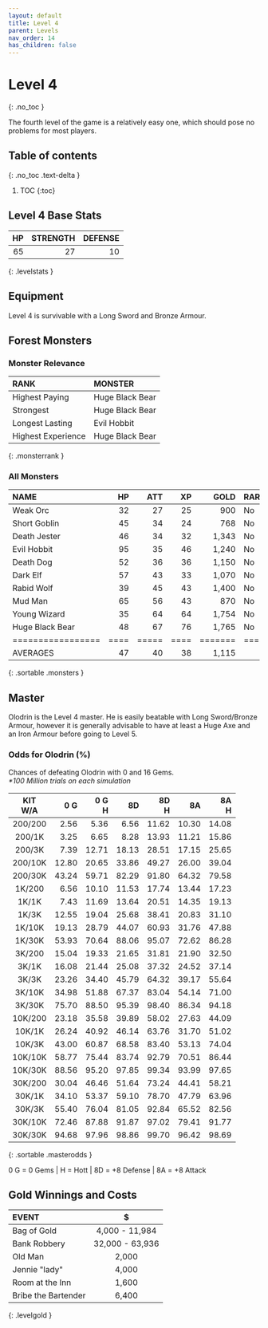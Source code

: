 ```yaml
---
layout: default
title: Level 4
parent: Levels
nav_order: 14
has_children: false
---
```

# Level 4
{: .no_toc }

The fourth level of the game is a relatively easy one, which should pose no problems for most players.

## Table of contents
{: .no_toc .text-delta }

1. TOC
{:toc}

## Level 4 Base Stats

| HP | STRENGTH | DEFENSE |
|---:|---------:|--------:|
| 65 |       27 |      10 |
{: .levelstats }
  
## Equipment

Level 4 is survivable with a Long Sword and Bronze Armour.

## Forest Monsters

### Monster Relevance

| RANK               | MONSTER         |
|:-------------------|:----------------|
| Highest Paying     | Huge Black Bear |
| Strongest          | Huge Black Bear |
| Longest Lasting    | Evil Hobbit     |
| Highest Experience | Huge Black Bear |
{: .monsterrank }
  
### All Monsters

| NAME            | HP | ATT | XP |  GOLD | RARE | WEAPON          | 
|:----------------|---:|----:|---:|------:|:-----|:----------------|
| Weak Orc        | 32 |  27 | 25 |   900 | No   | Spiked Club     | 
| Short Goblin    | 45 |  34 | 24 |   768 | No   | Short Sword     | 
| Death Jester    | 46 |  34 | 32 | 1,343 | No   | Horrible Jokes  | 
| Evil Hobbit     | 95 |  35 | 46 | 1,240 | No   | Smoking Pipe    | 
| Death Dog       | 52 |  36 | 36 | 1,150 | No   | Teeth           | 
| Dark Elf        | 57 |  43 | 33 | 1,070 | No   | Small Bow       | 
| Rabid Wolf      | 39 |  45 | 43 | 1,400 | No   | Deathlock Fangs | 
| Mud Man         | 65 |  56 | 43 |   870 | No   | Mud Balls       | 
| Young Wizard    | 35 |  64 | 64 | 1,754 | No   | Weak Magic      | 
| Huge Black Bear | 48 |  67 | 76 | 1,765 | No   | Razor Claws     | 
|=================|====|=====|====|=======|======|=================|
| AVERAGES        | 47 |  40 | 38 | 1,115 |      |                 | 
{: .sortable .monsters }
  
## Master

Olodrin is the Level 4 master. He is easily beatable with Long Sword/Bronze Armour, however it is generally advisable to have at least a Huge Axe and an Iron Armour before going to Level 5.

### Odds for Olodrin (%)

Chances of defeating Olodrin with 0 and 16 Gems.<br><span class="oddsinfo">*\*100 Million trials on each simulation*</span>

| KIT<br>W/A | 0 G<br> | 0 G<br>H | 8D<br> | 8D<br>H | 8A<br> | 8A<br>H |
|:----------:|--------:|---------:|-------:|--------:|-------:|--------:|
| 200/200    |    2.56 |     5.36 |   6.56 |   11.62 |  10.30 |   14.08 |
| 200/1K     |    3.25 |     6.65 |   8.28 |   13.93 |  11.21 |   15.86 |
| 200/3K     |    7.39 |    12.71 |  18.13 |   28.51 |  17.15 |   25.65 |
| 200/10K    |   12.80 |    20.65 |  33.86 |   49.27 |  26.00 |   39.04 |
| 200/30K    |   43.24 |    59.71 |  82.29 |   91.80 |  64.32 |   79.58 |
| 1K/200     |    6.56 |    10.10 |  11.53 |   17.74 |  13.44 |   17.23 |
| 1K/1K      |    7.43 |    11.69 |  13.64 |   20.51 |  14.35 |   19.13 |
| 1K/3K      |   12.55 |    19.04 |  25.68 |   38.41 |  20.83 |   31.10 |
| 1K/10K     |   19.13 |    28.79 |  44.07 |   60.93 |  31.76 |   47.88 |
| 1K/30K     |   53.93 |    70.64 |  88.06 |   95.07 |  72.62 |   86.28 |
| 3K/200     |   15.04 |    19.33 |  21.65 |   31.81 |  21.90 |   32.50 |
| 3K/1K      |   16.08 |    21.44 |  25.08 |   37.32 |  24.52 |   37.14 |
| 3K/3K      |   23.26 |    34.40 |  45.79 |   64.32 |  39.17 |   55.64 |
| 3K/10K     |   34.98 |    51.88 |  67.37 |   83.04 |  54.14 |   71.00 |
| 3K/30K     |   75.70 |    88.50 |  95.39 |   98.40 |  86.34 |   94.18 |
| 10K/200    |   23.18 |    35.58 |  39.89 |   58.02 |  27.63 |   44.09 |
| 10K/1K     |   26.24 |    40.92 |  46.14 |   63.76 |  31.70 |   51.02 |
| 10K/3K     |   43.00 |    60.87 |  68.58 |   83.40 |  53.13 |   74.04 |
| 10K/10K    |   58.77 |    75.44 |  83.74 |   92.79 |  70.51 |   86.44 |
| 10K/30K    |   88.56 |    95.20 |  97.85 |   99.34 |  93.99 |   97.65 |
| 30K/200    |   30.04 |    46.46 |  51.64 |   73.24 |  44.41 |   58.21 |
| 30K/1K     |   34.10 |    53.37 |  59.10 |   78.70 |  47.79 |   63.96 |
| 30K/3K     |   55.40 |    76.04 |  81.05 |   92.84 |  65.52 |   82.56 |
| 30K/10K    |   72.46 |    87.88 |  91.87 |   97.02 |  79.41 |   91.77 |
| 30K/30K    |   94.68 |    97.96 |  98.86 |   99.70 |  96.42 |   98.69 |
{: .sortable .masterodds }
  
<span class="masteroddsfooter">0 G = 0 Gems | H = Hott | 8D = +8 Defense | 8A = +8 Attack</span>

## Gold Winnings and Costs

| EVENT               | $               |
|:--------------------|:---------------:|
| Bag of Gold         | 4,000 - 11,984  |
| Bank Robbery        | 32,000 - 63,936 |
| Old Man             | 2,000           |
| Jennie "lady"       | 4,000           |
| Room at the Inn     | 1,600           |
| Bribe the Bartender | 6,400           |
{: .levelgold }
  

